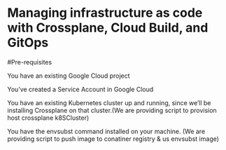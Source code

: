 # Managing infrastructure as code with Crossplane, Cloud Build, and GitOps

#Pre-requisites

You have an existing Google Cloud project

You’ve created a Service Account in Google Cloud

You have an existing Kubernetes cluster up and running, since we’ll be installing Crossplane on that cluster.(We are providing script to provision host crossplane k8SCluster)

You have the envsubst command installed on your machine. (We are providing script to push image to conatiner registry & us envsubst image)
